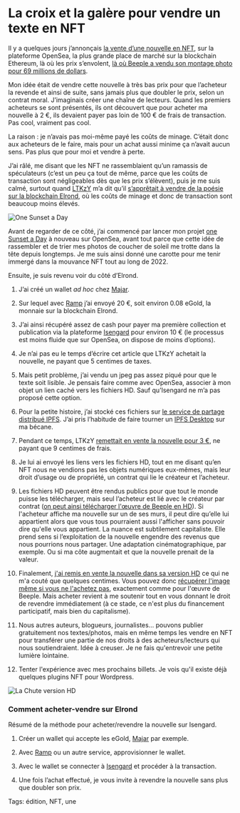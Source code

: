# La croix et la galère pour vendre un texte en NFT

Il y a quelques jours j’annonçais [la vente d’une nouvelle en NFT](https://tcrouzet.com/2021/12/23/achetez-revendez-une-nouvelle-en-nft-pour-2/), sur la plateforme OpenSea, la plus grande place de marché sur la blockchain Ethereum, là où les prix s’envolent, [là où Beeple a vendu son montage photo pour 69 millions de dollars](https://blog.erratasec.com/2021/03/deconstructing-that-69million-nft.html#.YdSWnxPMLdo).<span id="more-61212"></span>

Mon idée était de vendre cette nouvelle à très bas prix pour que l’acheteur la revende et ainsi de suite, sans jamais plus que doubler le prix, selon un contrat moral. J’imaginais créer une chaîne de lecteurs. Quand les premiers acheteurs se sont présentés, ils ont découvert que pour acheter ma nouvelle à 2 €, ils devaient payer pas loin de 100 € de frais de transaction. Pas cool, vraiment pas cool.

La raison : je n’avais pas moi-même payé les coûts de minage. C’était donc aux acheteurs de le faire, mais pour un achat aussi minime ça n’avait aucun sens. Pas plus que pour moi et vendre à perte.

J’ai râlé, me disant que les NFT ne rassemblaient qu’un ramassis de spéculateurs (c’est un peu ça tout de même, parce que les coûts de transaction sont négligeables dès que les prix s’élèvent), puis je me suis calmé, surtout quand [LTKzY](https://twitter.com/LTKzY) m’a dit qu’il [s’apprêtait à vendre de la poésie sur la blockchain Elrond](https://isengardmarket.com/collection/01ELROND-f624be), où les coûts de minage et donc de transaction sont beaucoup moins élevés.

![One Sunset a Day](https://tcrouzet.com/images_tc/2022/01/onesunset.jpg)

Avant de regarder de ce côté, j’ai commencé par lancer mon projet [one Sunset a Day](https://tcrouzet.com/one-sunset-a-day/) à nouveau sur OpenSea, avant tout parce que cette idée de rassembler et de trier mes photos de coucher de soleil me trotte dans la tête depuis longtemps. Je me suis ainsi donné une carotte pour me tenir immergé dans la mouvance NFT tout au long de 2022.

Ensuite, je suis revenu voir du côté d’Elrond.

1. J’ai créé un wallet *ad hoc* chez [Majar](https://maiar.com/).

2. Sur lequel avec [Ramp](https://buy.ramp.network/) j’ai envoyé 20 €, soit environ 0.08 eGold, la monnaie sur la blockchain Elrond.

3. J’ai ainsi récupéré assez de cash pour payer ma première collection et publication via la plateforme [Isengard](https://isengard.market) pour environ 10 € (le processus est moins fluide que sur OpenSea, on dispose de moins d’options).

4. Je n’ai pas eu le temps d’écrire cet article que LTKzY achetait la nouvelle, ne payant que 5 centimes de taxes.

5. Mais petit problème, j’ai vendu un jpeg pas assez piqué pour que le texte soit lisible. Je pensais faire comme avec OpenSea, associer à mon objet un lien caché vers les fichiers HD. Sauf qu’Isengard ne m’a pas proposé cette option.

6. Pour la petite histoire, j’ai stocké ces fichiers sur [le service de partage distribué IPFS](https://ipfs.io/). J’ai pris l’habitude de faire tourner un [IPFS Desktop](https://docs.ipfs.io/install/ipfs-desktop/) sur ma bécane.

7. Pendant ce temps, LTKzY [remettait en vente la nouvelle pour 3 €](https://isengard.market/nft/TCC-5cf6ff-01), ne payant que 9 centimes de frais.

8. Je lui ai envoyé les liens vers les fichiers HD, tout en me disant qu’en NFT nous ne vendions pas les objets numériques eux-mêmes, mais leur droit d’usage ou de propriété, un contrat qui lie le créateur et l’acheteur.

9. Les fichiers HD peuvent être rendus publics pour que tout le monde puisse les télécharger, mais seul l’acheteur est lié avec le créateur par contrat ([on peut ainsi télécharger l'œuvre de Beeple en HD](https://ipfsgateway.makersplace.com/ipfs/QmXkxpwAHCtDXbbZHUwqtFucG1RMS6T87vi1CdvadfL7qA)). Si l'acheteur affiche ma nouvelle sur un de ses murs, il peut dire qu’elle lui appartient alors que vous tous pourraient aussi l'afficher sans pouvoir dire qu'elle vous appartient. La nuance est subtilement capitaliste. Elle prend sens si l’exploitation de la nouvelle engendre des revenus que nous pourrions nous partager. Une adaptation cinématographique, par exemple. Ou si ma côte augmentait et que la nouvelle prenait de la valeur.

10. Finalement, [j'ai remis en vente la nouvelle dans sa version HD](https://isengard.market/nft/TCC-5cf6ff-02) ce qui ne m'a couté que quelques centimes. Vous pouvez donc [récupérer l'image même si vous ne l'achetez pas](https://media.elrond.com/nfts/asset/QmbL7kVqo8yVqSVeGQbYhpV1wCHKxzYAxW8LNLtktEipBk), exactement comme pour l'œuvre de Beeple. Mais acheter revient à me soutenir tout en vous donnant le droit de revendre immédiatement (à ce stade, ce n'est plus du financement participatif, mais bien du capitalisme).

11. Nous autres auteurs, blogueurs, journalistes… pouvons publier gratuitement nos textes/photos, mais en même temps les vendre en NFT pour transférer une partie de nos droits à des acheteurs/lecteurs qui nous soutiendraient. Idée à creuser. Je ne fais qu'entrevoir une petite lumière lointaine.

12. Tenter l'expérience avec mes prochains billets. Je vois qu'il existe déjà quelques plugins NFT pour Wordpress.

![La Chute version HD](https://tcrouzet.com/images_tc/2022/01/isangard2.jpg)

### Comment acheter-vendre sur Elrond

Résumé de la méthode pour acheter/revendre la nouvelle sur Isengard.

1. Créer un wallet qui accepte les eGold, [Majar](https://maiar.com/) par exemple.

2. Avec [Ramp](https://buy.ramp.network/) ou un autre service, approvisionner le wallet.

3. Avec le wallet se connecter à [Isengard](https://isengard.market) et procéder à la transaction.

4. Une fois l’achat effectué, je vous invite à revendre la nouvelle sans plus que doubler son prix.

Tags: édition, NFT, une